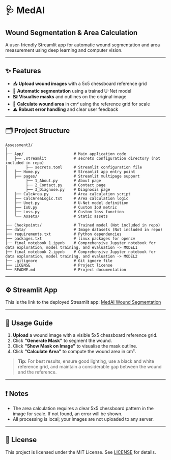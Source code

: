 # 🩺 MedAI 
## Wound Segmentation & Area Calculation

A user-friendly Streamlit app for automatic wound segmentation and area measurement using deep learning and computer vision.

---

## ✨ Features

- 📤 **Upload wound images** with a 5x5 chessboard reference grid
- 🤖 **Automatic segmentation** using a trained U-Net model
- 🖼️ **Visualise masks** and outlines on the original image
- 📏 **Calculate wound area** in cm² using the reference grid for scale
- ⚠️ **Robust error handling** and clear user feedback

---

## 🗂️ Project Structure

```
Assessment3/
│
├── App/                      # Main application code
│   ├── .streamlit            # secrets configuration directory (not included in repo)
│        ├── secrets.toml     # Streamlit configuration file
│   ├── Home.py               # Streamlit app entry point
│   ├── pages/                # Streamlit multipage support
│        ├── 1_About.py       # About page
│        ├── 2_Contact.py     # Contact page
│        ├── 3_Diagnose.py    # Diagnosis page
│   ├── CalcArea.py           # Area calculation script
│   ├── CalcAreaLogic.txt     # Area calculation logic
│   ├── Unet.py               # U-Net model definition
│   ├── IoU.py                # Custom IoU metric
│   ├── Loss.py               # Custom loss function
│   └── Assets/               # Static assets
│
├── Checkpoints/              # Trained model (Not included in repo)
├── data/                     # Image datasets (Not included in repo)
├── requirements.txt          # Python dependencies
├── packages.txt              # linux packages for opencv
├── final notebook 1.ipynb    # Comprehensive Jupyter notebook for data exploration, model training, and evaluation -> MODEL1
├── final notebook 2.ipynb    # Comprehensive Jupyter notebook for data exploration, model training, and evaluation -> MODEL2
├── .gitignore                # Git ignore file
├── LICENSE                   # Project license
└── README.md                 # Project documentation
```

---

## ⚙️ Streamlit App

This is the link to the deployed Streamlit app: [MedAI Wound Segmentation](https://assessment3-woundseg.streamlit.app/)

---

## 📝 Usage Guide

1. **Upload** a wound image with a visible 5x5 chessboard reference grid.
2. Click **"Generate Mask"** to segment the wound.
3. Click **"Show Mask on Image"** to visualise the mask outline.
4. Click **"Calculate Area"** to compute the wound area in cm².

> **Tip:** For best results, ensure good lighting, use a black and white reference grid, and maintain a considerable gap between the wound and the reference.

---

## ❗ Notes

- The area calculation requires a clear 5x5 chessboard pattern in the image for scale. If not found, an error will be shown.
- All processing is local; your images are not uploaded to any server.

---

## 📄 License

This project is licensed under the MIT License. See [LICENSE](LICENSE) for details.

